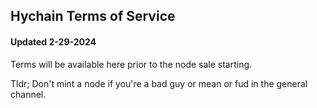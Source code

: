 ## Hychain Terms of Service
#### Updated 2-29-2024

Terms will be available here prior to the node sale starting.

Tldr; Don't mint a node if you're a bad guy or mean or fud in the general channel.
